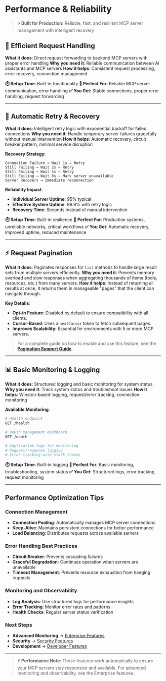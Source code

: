 # Performance & Reliability

> **⚡ Built for Production**: Reliable, fast, and resilient MCP server management with intelligent recovery

## 🔄 Efficient Request Handling

**What it does**: Direct request forwarding to backend MCP servers with proper error handling
**Why you need it**: Reliable communication between AI assistants and MCP servers
**How it helps**: Consistent request processing, error recovery, connection management

**⏱️ Setup Time**: Built-in functionality
**🎯 Perfect For**: Reliable MCP server communication, error handling
**✅ You Get**: Stable connections, proper error handling, request forwarding

---

## 🔄 Automatic Retry & Recovery

**What it does**: Intelligent retry logic with exponential backoff for failed connections
**Why you need it**: Handle temporary server failures gracefully without manual intervention
**How it helps**: Automatic recovery, circuit breaker pattern, minimal service disruption

**Recovery Strategy**:

```
Connection Failure → Wait 1s → Retry
Still Failing → Wait 2s → Retry
Still Failing → Wait 4s → Retry
Still Failing → Wait 8s → Mark server unavailable
Server Recovers → Immediate reconnection
```

**Reliability Impact**:

- **Individual Server Uptime**: 95% typical
- **Effective System Uptime**: 99.9% with retry logic
- **Recovery Time**: Seconds instead of manual intervention

**⏱️ Setup Time**: Built-in resilience
**🎯 Perfect For**: Production systems, unreliable networks, critical workflows
**✅ You Get**: Automatic recovery, improved uptime, reduced maintenance

---

## ⚡️ Request Pagination

**What it does**: Paginates responses for `list` methods to handle large result sets from multiple servers efficiently.
**Why you need it**: Prevents memory overload and slow responses when aggregating thousands of items (tools, resources, etc.) from many servers.
**How it helps**: Instead of returning all results at once, it returns them in manageable "pages" that the client can navigate through.

**Key Details**:

- **Opt-in Feature**: Disabled by default to ensure compatibility with all clients.
- **Cursor-Based**: Uses a `nextCursor` token to fetch subsequent pages.
- **Improves Scalability**: Essential for environments with 5 or more MCP servers.

> For a complete guide on how to enable and use this feature, see the **[Pagination Support Guide](../pagination.md)**.

---

## 📊 Basic Monitoring & Logging

**What it does**: Structured logging and basic monitoring for system status
**Why you need it**: Track system status and troubleshoot issues
**How it helps**: Winston-based logging, request/error tracking, connection monitoring

**Available Monitoring**:

```bash
# Health endpoint
GET /health

# OAuth management dashboard
GET /oauth

# Application logs for monitoring
# Request/response logging
# Error tracking with stack traces
```

**⏱️ Setup Time**: Built-in logging
**🎯 Perfect For**: Basic monitoring, troubleshooting, system status
**✅ You Get**: Structured logs, error tracking, request monitoring

---

## Performance Optimization Tips

### Connection Management

- **Connection Pooling**: Automatically manages MCP server connections
- **Keep-Alive**: Maintains persistent connections for better performance
- **Load Balancing**: Distributes requests across available servers

### Error Handling Best Practices

- **Circuit Breaker**: Prevents cascading failures
- **Graceful Degradation**: Continues operation when servers are unavailable
- **Timeout Management**: Prevents resource exhaustion from hanging requests

### Monitoring and Observability

- **Log Analysis**: Use structured logs for performance insights
- **Error Tracking**: Monitor error rates and patterns
- **Health Checks**: Regular server status verification

### Next Steps

- **Advanced Monitoring** → [Enterprise Features](/guide/features/enterprise)
- **Security** → [Security Features](/guide/features/security)
- **Development** → [Developer Features](/guide/features/developer)

---

> **⚡ Performance Note**: These features work automatically to ensure your MCP servers stay responsive and available. For advanced monitoring and observability, see the Enterprise features.
